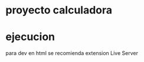 # proyecto calculadora



# ejecucion 
para dev en html se recomienda extension  Live Server 

```

